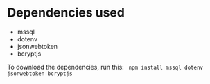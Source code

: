 # Dependencies used
- mssql
- dotenv
- jsonwebtoken
- bcryptjs

To download the dependencies, run this:
``` npm install mssql dotenv jsonwebtoken bcryptjs```